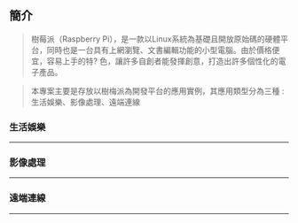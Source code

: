 簡介
------------------------------------------------------------

>樹莓派（Raspberry Pi），是一款以Linux系統為基礎且開放原始碼的硬體平台，同時也是一台具有上網瀏覽、文書編輯功能的小型電腦。由於價格便宜，容易上手的特?
>色，讓許多自創者能發揮創意，打造出許多個性化的電子產品。

>本專案主要是存放以樹梅派為開發平台的應用實例，其應用類型分為三種 : 生活娛樂、影像處理、遠端連線

  ### 生活娛樂
-------------------------------------------------------------------------------------------

  ### 影像處理
-------------------------------------------------------------------------------------------

  ### 遠端連線
-------------------------------------------------------------------------------------------
